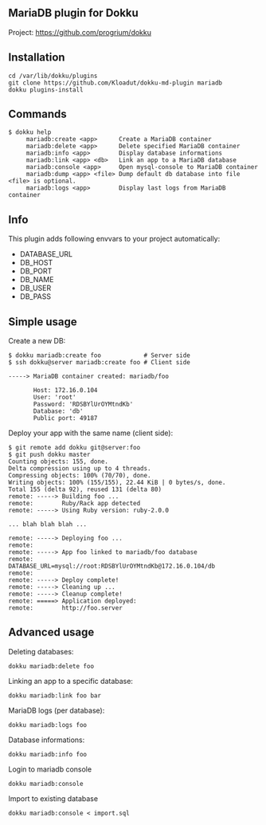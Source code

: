 MariaDB plugin for Dokku
------------------------

Project: https://github.com/progrium/dokku


Installation
------------
```
cd /var/lib/dokku/plugins
git clone https://github.com/Kloadut/dokku-md-plugin mariadb
dokku plugins-install
```


Commands
--------
```
$ dokku help
     mariadb:create <app>      Create a MariaDB container
     mariadb:delete <app>      Delete specified MariaDB container
     mariadb:info <app>        Display database informations
     mariadb:link <app> <db>   Link an app to a MariaDB database
     mariadb:console <app>     Open mysql-console to MariaDB container
     mariadb:dump <app> <file> Dump default db database into file <file> is optional. 
     mariadb:logs <app>        Display last logs from MariaDB container
```

Info
--------
This plugin adds following envvars to your project automatically:

* DATABASE_URL
* DB_HOST
* DB_PORT
* DB_NAME
* DB_USER
* DB_PASS

Simple usage
------------

Create a new DB:
```
$ dokku mariadb:create foo            # Server side
$ ssh dokku@server mariadb:create foo # Client side

-----> MariaDB container created: mariadb/foo

       Host: 172.16.0.104
       User: 'root'
       Password: 'RDSBYlUrOYMtndKb'
       Database: 'db'
       Public port: 49187
```

Deploy your app with the same name (client side):
```
$ git remote add dokku git@server:foo
$ git push dokku master
Counting objects: 155, done.
Delta compression using up to 4 threads.
Compressing objects: 100% (70/70), done.
Writing objects: 100% (155/155), 22.44 KiB | 0 bytes/s, done.
Total 155 (delta 92), reused 131 (delta 80)
remote: -----> Building foo ...
remote:        Ruby/Rack app detected
remote: -----> Using Ruby version: ruby-2.0.0

... blah blah blah ...

remote: -----> Deploying foo ...
remote: 
remote: -----> App foo linked to mariadb/foo database
remote:        DATABASE_URL=mysql://root:RDSBYlUrOYMtndKb@172.16.0.104/db
remote: 
remote: -----> Deploy complete!
remote: -----> Cleaning up ...
remote: -----> Cleanup complete!
remote: =====> Application deployed:
remote:        http://foo.server
```


Advanced usage
--------------

Deleting databases:
```
dokku mariadb:delete foo
```

Linking an app to a specific database:
```
dokku mariadb:link foo bar
```

MariaDB logs (per database):
```
dokku mariadb:logs foo
```

Database informations:
```
dokku mariadb:info foo
```

Login to mariadb console
```
dokku mariadb:console
```

Import to existing database
```
dokku mariadb:console < import.sql
```
